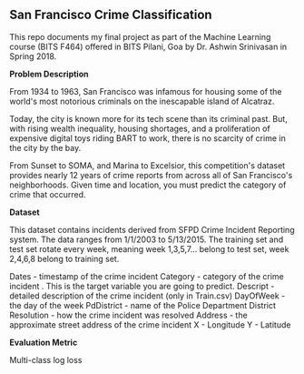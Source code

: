 ## San Francisco Crime Classification

This repo documents my final project as part of the Machine Learning course (BITS F464) offered in BITS Pilani, Goa by Dr. Ashwin Srinivasan in Spring 2018.

**Problem Description**

From 1934 to 1963, San Francisco was infamous for housing some of the world's most notorious criminals on the inescapable island of Alcatraz.

Today, the city is known more for its tech scene than its criminal past. But, with rising wealth inequality, housing shortages, and a proliferation of expensive digital toys riding BART to work, there is no scarcity of crime in the city by the bay.

From Sunset to SOMA, and Marina to Excelsior, this competition's dataset provides nearly 12 years of crime reports from across all of San Francisco's neighborhoods. Given time and location, you must predict the category of crime that occurred.

**Dataset**

This dataset contains incidents derived from SFPD Crime Incident Reporting system. The data ranges from 1/1/2003 to 5/13/2015. The training set and test set rotate every week, meaning week 1,3,5,7... belong to test set, week 2,4,6,8 belong to training set.

Dates - timestamp of the crime incident
Category - category of the crime incident . This is the target variable you are going to predict.
Descript - detailed description of the crime incident (only in Train.csv)
DayOfWeek - the day of the week
PdDistrict - name of the Police Department District
Resolution - how the crime incident was resolved
Address - the approximate street address of the crime incident 
X - Longitude
Y - Latitude

**Evaluation Metric**

Multi-class log loss


